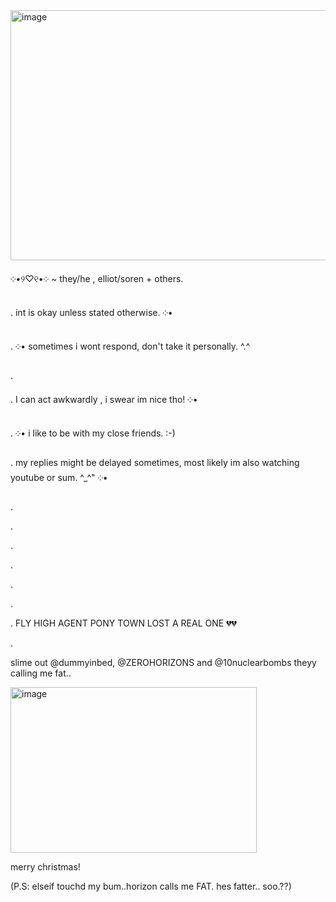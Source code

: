 <img width="1200" height="400" alt="image" src="https://github.com/user-attachments/assets/cca92aeb-e552-45c0-9d7d-d7bd1c8044a1" />









  ༶•୨♡୧•༶ ~ they/he , elliot/soren + others.

. int is okay unless stated otherwise.  ༶•

.    ༶• sometimes i wont respond, don't take it personally. ^.^

.

. I can act awkwardly , i swear im nice tho! ༶•

.     ༶• i like to be with my close friends. :-)

. my replies might be delayed sometimes, most likely im also watching youtube or sum. ^_^" ༶•

.

.

.

.

.

.

. FLY HIGH AGENT PONY TOWN LOST A REAL ONE 💔💔

.

slime out @dummyinbed, @ZEROHORIZONS and @10nuclearbombs theyy calling me fat..

<img width="394" height="265" alt="image" src="https://github.com/user-attachments/assets/7d6da2ae-02f0-4fe8-be79-62ee2b536fdb" />

merry christmas!




(P.S: elseif touchd my bum..horizon calls me FAT. hes fatter.. soo.??)








<!--
**sspacedoutz/sspacedoutz** is a ✨ _special_ ✨ repository because its `README.md` (this file) appears on your GitHub profile.

Here are some ideas to get you started:

- 🔭 I’m currently working on ...
- 🌱 I’m currently learning ...
- 👯 I’m looking to collaborate on ...
- 🤔 I’m looking for help with ...
- 💬 Ask me about ...
- 📫 How to reach me: ...
- 😄 Pronouns: ...
- ⚡ Fun fact: ...
-->
